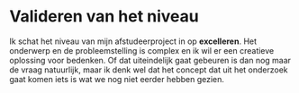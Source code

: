 # Valideren van het niveau

Ik schat het niveau van mijn afstudeerproject in op **excelleren**. Het onderwerp en de probleemstelling is complex en ik wil er een creatieve oplossing voor bedenken. Of dat uiteindelijk gaat gebeuren is dan nog maar de vraag natuurlijk, maar ik denk wel dat het concept dat uit het onderzoek gaat komen iets is wat we nog niet eerder hebben gezien.
